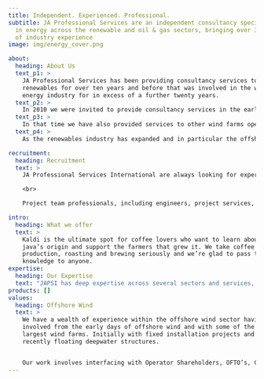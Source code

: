 ```yaml
---
title: Independent. Experienced. Professional.
subtitle: JA Professional Services are an independent consultancy specialising
  in energy across the renewable and oil & gas sectors, bringing over 30 years
  of industry experience
image: img/energy_cover.png

about:
  heading: About Us
  text_p1: >
    JA Professional Services has been providing consultancy services to
    renewables for over ten years and before that was involved in the wider
    energy industry for in excess of a further twenty years.
  text_p2: >
    In 2010 we were invited to provide consultancy services in the early stages of what was to become the world’s largest wind farm, something that we continue to be involved with during the operations & maintenance phase.
  text_p3: >
    In that time we have also provided services to other wind farms operators and shareholders, ranging from early stage planning through to O&M support.
  text_p4: >
    As the renewables industry has expanded and in particular the offshore wind industry has developed worldwide, we have become involved in multinational projects for international clients.

recruitment:
  heading: Recruitment
  text: >
    JA Professional Services International are always looking for experienced individuals who are interested in being involved in the renewables industry. If you would like to join the JAPSI team and have expertise in the following areas, please select the “contact” button below.

    <br>

    Project team professionals, including engineers, project services, offshore representatives, package managers and contract engineers and administrators.

intro:
  heading: What we offer
  text: >
    Kaldi is the ultimate spot for coffee lovers who want to learn about their
    java’s origin and support the farmers that grew it. We take coffee
    production, roasting and brewing seriously and we’re glad to pass that
    knowledge to anyone.
expertise:
  heading: Our Expertise
  text: "JAPSI has deep expertise across several sectors and services, including: offshore wind, "
products: []
values:
  heading: Offshore Wind
  text: >
    We have a wealth of experience within the offshore wind sector having been
    involved from the early days of offshore wind and with some of the world’s
    largest wind farms. Initially with fixed installation projects and more
    recently floating deepwater structures.


    Our work involves interfacing with Operator Shareholders, OFTO’s, Contractors and Manufacturers, together with numerous specialist consultants such as Marine Warranty, and also Consenting bodies such as the MMO.
---
```

